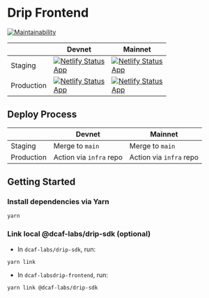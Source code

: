 # Drip Frontend

[![Maintainability](https://api.codeclimate.com/v1/badges/652ca31a64079f1ebc00/maintainability)](https://codeclimate.com/repos/62c90637d150fe5a9a00007f/maintainability)

|            | Devnet                                                                                                                                                                                                             | Mainnet                                                                                                                                                                                                      |
| ---------- | ------------------------------------------------------------------------------------------------------------------------------------------------------------------------------------------------------------------ | ------------------------------------------------------------------------------------------------------------------------------------------------------------------------------------------------------------ |
| Staging    | [![Netlify Status](https://api.netlify.com/api/v1/badges/422e3c8e-777a-47fa-a58e-604a61d42539/deploy-status)](https://app.netlify.com/sites/drip-devnet-staging/deploys) <br/> [App](https://devnet.drip.dcaf.app) | [![Netlify Status](https://api.netlify.com/api/v1/badges/bda75dec-d6e1-4788-bb16-a481726c39e5/deploy-status)](https://app.netlify.com/sites/drip-mainnet-staging/deploys) <br/> [App](https://drip.dcaf.app) |
| Production | [![Netlify Status](https://api.netlify.com/api/v1/badges/f1eefc24-2172-41cb-9a87-0250762c0848/deploy-status)](https://app.netlify.com/sites/devnet-drip/deploys) <br/> [App](https://devnet.drip.dcaf.so)          | [![Netlify Status](https://api.netlify.com/api/v1/badges/47c5386b-c0ef-4bc4-b3bf-5eda0a9c378d/deploy-status)](https://app.netlify.com/sites/drip-dcaf/deploys) <br/> [App](https://drip.dcaf.so)             |

## Deploy Process

|            | Devnet                  | Mainnet                 |
| ---------- | ----------------------- | ----------------------- |
| Staging    | Merge to `main`         | Merge to `main`         |
| Production | Action via `infra` repo | Action via `infra` repo |

## Getting Started

### Install dependencies via Yarn

```bash
yarn
```

### Link local @dcaf-labs/drip-sdk (optional)

- In `dcaf-labs/drip-sdk`, run:

```bash
yarn link
```

- In `dcaf-labsdrip-frontend`, run:

```bash
yarn link @dcaf-labs/drip-sdk
```

